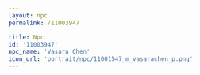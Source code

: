 ```yaml
---
layout: npc
permalink: /11003947

title: Npc
id: '11003947'
npc_name: 'Vasara Chen'
icon_url: 'portrait/npc/11001547_m_vasarachen_p.png'
---
```

